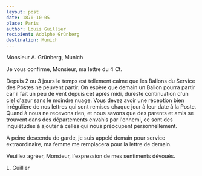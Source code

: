 ```yaml
---
layout: post
date: 1870-10-05
place: Paris
author: Louis Guillier
recipient: Adolphe Grünberg
destination: Munich
---
```


Monsieur A. Grünberg, Munich


Je vous confirme, Monsieur, ma lettre du 4 Ct.

Depuis 2 ou 3 jours le temps est tellement calme que les Ballons du Service des
Postes ne peuvent partir.
On espère que demain un Ballon pourra partir car il fait un peu de vent depuis
cet après midi, dureste continuation d'un ciel d'azur sans le moindre nuage.
Vous devez avoir une réception bien irrégulière de nos lettres qui sont remises
chaque jour à leur date à la Poste. Quand à nous ne recevons rien, et nous
savons que des parents et amis se trouvent dans des départements envahis par
l'ennemi, ce sont des inquiétudes à ajouter à celles qui nous préocupent
personnellement.

A peine descendu de garde, je suis appelé demain pour service extraordinaire,
ma femme me remplacera pour la lettre de demain.

Veuillez agréer, Monsieur, l'expression de mes sentiments dévoués.


L. Guillier
